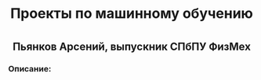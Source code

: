 <h1 align="center"> Проекты по машинному обучению <h1> 
<h2 align="center">Пьянков Арсений, выпускник СПбПУ ФизМех</h2>
<h3 align="left">Описание:</h3>


